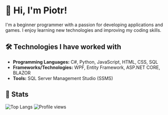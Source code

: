 
# 👋 Hi, I'm Piotr!
I'm a beginner programmer with a passion for developing applications and games. I enjoy learning new technologies and improving my coding skills.

## 🛠️ Technologies I have worked with
- **Programming Languages:** C#, Python, JavaScript, HTML, CSS, SQL
- **Frameworks/Technologies:** WPF, Entity Framework, ASP.NET CORE, BLAZOR
- **Tools:** SQL Server Management Studio (SSMS)



## 📝 Stats
![Top Langs](https://github-readme-stats.vercel.app/api/top-langs/?username=1-xB&layout=compact&theme=dark&cache_seconds=3600)
![Profile views](https://komarev.com/ghpvc/?username=1-xB)




